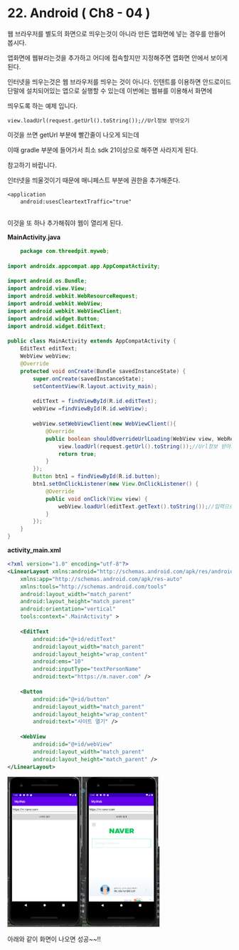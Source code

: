 # 22. Android ( Ch8 - 04 )

 웹 브라우저를 별도의 화면으로 띄우는것이 아니라  만든 앱화면에 넣는 경우를 만들어 봅시다. 

앱화면에 웹뷰라는것을 추가하고  어디에 접속할지만 지정해주면 앱화면 안에서 보이게된다. 



인터넷을 띄우는것은 웹 브라우저를 띄우는 것이 아니다. 인텐트를 이용하면 안드로이드 단말에 설치되어있는 앱으로 실행할 수 있는데 이번에는 웹뷰를 이용해서 화면에

띄우도록 하는 예제 입니다. 



```
view.loadUrl(request.getUrl().toString());//Url정보 받아오기
```

이것을 쓰면 getUrl 부분에 빨간줄이 나오게 되는데 

이때 gradle 부분에 들어가서 최소 sdk 21이상으로 해주면 사라지게 된다. 

참고하기 바랍니다. 

<uses-permission android:name="android.permission.INTERNET"/>

인터넷을 띄울것이기 때문에 매니페스트 부분에 권한을 추가해준다. 

```
<application
    android:usesCleartextTraffic="true"
    
```

이것을 또 하나 추가해줘야 웹이 열리게 된다. 



**MainActivity.java**

```java
	package com.threedpit.myweb;

import androidx.appcompat.app.AppCompatActivity;

import android.os.Bundle;
import android.view.View;
import android.webkit.WebResourceRequest;
import android.webkit.WebView;
import android.webkit.WebViewClient;
import android.widget.Button;
import android.widget.EditText;

public class MainActivity extends AppCompatActivity {
    EditText editText;
    WebView webView;
    @Override
    protected void onCreate(Bundle savedInstanceState) {
        super.onCreate(savedInstanceState);
        setContentView(R.layout.activity_main);

        editText = findViewById(R.id.editText);
        webView =findViewById(R.id.webView);

        webView.setWebViewClient(new WebViewClient(){
            @Override
            public boolean shouldOverrideUrlLoading(WebView view, WebResourceRequest request) {
                view.loadUrl(request.getUrl().toString());//Url정보 받아오기
                return true;
            }
        });
        Button btn1 = findViewById(R.id.button);
        btn1.setOnClickListener(new View.OnClickListener() {
            @Override
            public void onClick(View view) {
                webView.loadUrl(editText.getText().toString());//입력으로한 것의 사이트를 띄운다.
            }
        });
    }
}

```

**activity_main.xml**

```xml
<?xml version="1.0" encoding="utf-8"?>
<LinearLayout xmlns:android="http://schemas.android.com/apk/res/android"
    xmlns:app="http://schemas.android.com/apk/res-auto"
    xmlns:tools="http://schemas.android.com/tools"
    android:layout_width="match_parent"
    android:layout_height="match_parent"
    android:orientation="vertical"
    tools:context=".MainActivity" >

    <EditText
        android:id="@+id/editText"
        android:layout_width="match_parent"
        android:layout_height="wrap_content"
        android:ems="10"
        android:inputType="textPersonName"
        android:text="https://m.naver.com" />

    <Button
        android:id="@+id/button"
        android:layout_width="match_parent"
        android:layout_height="wrap_content"
        android:text="사이트 열기" />

    <WebView
        android:id="@+id/webView"
        android:layout_width="match_parent"
        android:layout_height="match_parent" />
</LinearLayout>
```



<img src="22.%20Android%20(%20Ch8%20-%2004%20).assets/image-20200714164851896.png" alt="image-20200714164851896" style="zoom:33%;" /><img src="22.%20Android%20(%20Ch8%20-%2004%20).assets/image-20200714164933693.png" alt="image-20200714164933693" style="zoom:33%;" />

아래와 같이 화면이 나오면 성공~~!!

